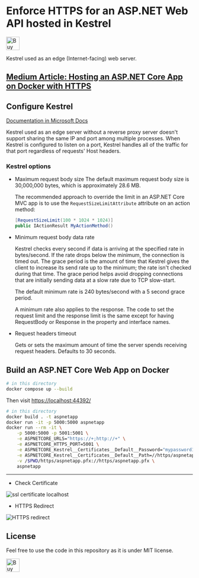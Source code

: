# Enforce HTTPS for an ASP.NET Web API hosted in Kestrel

<a href='https://ko-fi.com/changhuixu' target='_blank'><img height='36' style='border:0px;height:36px;' src='https://cdn.ko-fi.com/cdn/kofi3.png?v=2' border='0' alt='Buy Me a Coffee at ko-fi.com' /></a>

Kestrel used as an edge (Internet-facing) web server.

## [Medium Article: Hosting an ASP.NET Core App on Docker with HTTPS](https://codeburst.io/hosting-an-asp-net-core-app-on-docker-with-https-642cde4f04e8)

## Configure Kestrel

[Documentation in Microsoft Docs](https://docs.microsoft.com/en-us/aspnet/core/fundamentals/servers/kestrel)

Kestrel used as an edge server without a reverse proxy server doesn't support sharing the same IP and port among multiple processes. When Kestrel is configured to listen on a port, Kestrel handles all of the traffic for that port regardless of requests' Host headers.

### Kestrel options

- Maximum request body size
  The default maximum request body size is 30,000,000 bytes, which is approximately 28.6 MB.

  The recommended approach to override the limit in an ASP.NET Core MVC app is to use the `RequestSizeLimitAttribute` attribute on an action method:

  ```csharp
  [RequestSizeLimit(100 * 1024 * 1024)]
  public IActionResult MyActionMethod()
  ```

- Minimum request body data rate

  Kestrel checks every second if data is arriving at the specified rate in bytes/second. If the rate drops below the minimum, the connection is timed out. The grace period is the amount of time that Kestrel gives the client to increase its send rate up to the minimum; the rate isn't checked during that time. The grace period helps avoid dropping connections that are initially sending data at a slow rate due to TCP slow-start.

  The default minimum rate is 240 bytes/second with a 5 second grace period.

  A minimum rate also applies to the response. The code to set the request limit and the response limit is the same except for having RequestBody or Response in the property and interface names.

- Request headers timeout

  Gets or sets the maximum amount of time the server spends receiving request headers. Defaults to 30 seconds.

## Build an ASP.NET Core Web App on Docker

```bash
# in this directory
docker compose up --build
```

Then visit [https://localhost:44392/](https://localhost:44392/)

```bash
# in this directory
docker build . -t aspnetapp
docker run -it -p 5000:5000 aspnetapp
docker run --rm -it \
    -p 5000:5000 -p 5001:5001 \
    -e ASPNETCORE_URLS="https://+;http://+" \
    -e ASPNETCORE_HTTPS_PORT=5001 \
    -e ASPNETCORE_Kestrel__Certificates__Default__Password="mypassword123" \
    -e ASPNETCORE_Kestrel__Certificates__Default__Path=//https/aspnetapp.pfx \
    -v /$PWD/https/aspnetapp.pfx://https/aspnetapp.pfx \
    aspnetapp

```

---

- Check Certificate

![ssl certificate localhost](./ssl-certificate-localhost.gif)

- HTTPS Redirect

![HTTPS redirect](./https-redirect.gif)


## License

Feel free to use the code in this repository as it is under MIT license.

<a href='https://ko-fi.com/changhuixu' target='_blank'><img height='36' style='border:0px;height:36px;' src='https://cdn.ko-fi.com/cdn/kofi3.png?v=2' border='0' alt='Buy Me a Coffee at ko-fi.com' /></a>
